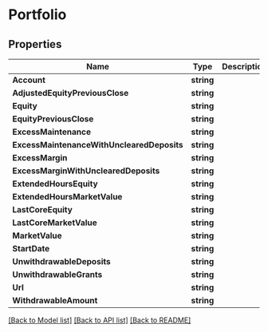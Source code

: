 # Portfolio

## Properties

Name | Type | Description | Notes
------------ | ------------- | ------------- | -------------
**Account** | **string** |  | [optional] 
**AdjustedEquityPreviousClose** | **string** |  | [optional] 
**Equity** | **string** |  | [optional] 
**EquityPreviousClose** | **string** |  | [optional] 
**ExcessMaintenance** | **string** |  | [optional] 
**ExcessMaintenanceWithUnclearedDeposits** | **string** |  | [optional] 
**ExcessMargin** | **string** |  | [optional] 
**ExcessMarginWithUnclearedDeposits** | **string** |  | [optional] 
**ExtendedHoursEquity** | **string** |  | [optional] 
**ExtendedHoursMarketValue** | **string** |  | [optional] 
**LastCoreEquity** | **string** |  | [optional] 
**LastCoreMarketValue** | **string** |  | [optional] 
**MarketValue** | **string** |  | [optional] 
**StartDate** | **string** |  | [optional] 
**UnwithdrawableDeposits** | **string** |  | [optional] 
**UnwithdrawableGrants** | **string** |  | [optional] 
**Url** | **string** |  | [optional] 
**WithdrawableAmount** | **string** |  | [optional] 

[[Back to Model list]](../README.md#documentation-for-models) [[Back to API list]](../README.md#documentation-for-api-endpoints) [[Back to README]](../README.md)


